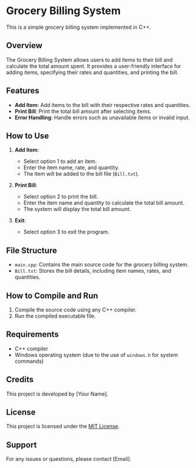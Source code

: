 # Grocery Billing System

This is a simple grocery billing system implemented in C++.

## Overview

The Grocery Billing System allows users to add items to their bill and calculate the total amount spent. It provides a user-friendly interface for adding items, specifying their rates and quantities, and printing the bill.

## Features

- **Add Item**: Add items to the bill with their respective rates and quantities.
- **Print Bill**: Print the total bill amount after selecting items.
- **Error Handling**: Handle errors such as unavailable items or invalid input.

## How to Use

1. **Add Item**:
   - Select option 1 to add an item.
   - Enter the item name, rate, and quantity.
   - The item will be added to the bill file (`Bill.txt`).

2. **Print Bill**:
   - Select option 2 to print the bill.
   - Enter the item name and quantity to calculate the total bill amount.
   - The system will display the total bill amount.

3. **Exit**:
   - Select option 3 to exit the program.

## File Structure

- `main.cpp`: Contains the main source code for the grocery billing system.
- `Bill.txt`: Stores the bill details, including item names, rates, and quantities.

## How to Compile and Run

1. Compile the source code using any C++ compiler.
2. Run the compiled executable file.

## Requirements

- C++ compiler
- Windows operating system (due to the use of `windows.h` for system commands)

## Credits

This project is developed by [Your Name].

## License

This project is licensed under the [MIT License](LICENSE).

## Support

For any issues or questions, please contact [Email].
